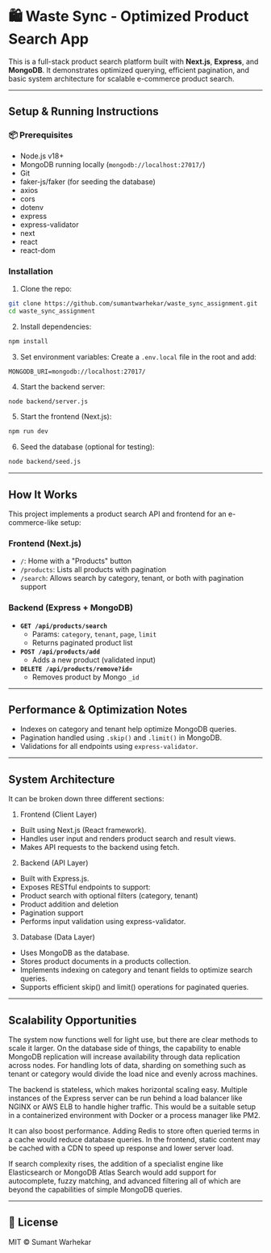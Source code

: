 # 🛍️ Waste Sync - Optimized Product Search App

This is a full-stack product search platform built with **Next.js**, **Express**, and **MongoDB**. It demonstrates optimized querying, efficient pagination, and basic system architecture for scalable e-commerce product search.

---

## Setup & Running Instructions

### 📦 Prerequisites
- Node.js v18+
- MongoDB running locally (`mongodb://localhost:27017/`)
- Git
- faker-js/faker (for seeding the database)
-  axios
- cors
- dotenv
- express
- express-validator
- next
- react
- react-dom 

### Installation

1. Clone the repo:
```bash
git clone https://github.com/sumantwarhekar/waste_sync_assignment.git
cd waste_sync_assignment
```

2. Install dependencies:
```bash
npm install
```

3. Set environment variables:
Create a `.env.local` file in the root and add:
```
MONGODB_URI=mongodb://localhost:27017/
```

4. Start the backend server:
```bash
node backend/server.js
```

5. Start the frontend (Next.js):
```bash
npm run dev
```

6. Seed the database (optional for testing):
```bash
node backend/seed.js
```

---

## How It Works

This project implements a product search API and frontend for an e-commerce-like setup:

### Frontend (Next.js)
- `/`: Home with a "Products" button
- `/products`: Lists all products with pagination
- `/search`: Allows search by category, tenant, or both with pagination support

### Backend (Express + MongoDB)
- **`GET /api/products/search`**
  - Params: `category`, `tenant`, `page`, `limit`
  - Returns paginated product list
- **`POST /api/products/add`**
  - Adds a new product (validated input)
- **`DELETE /api/products/remove?id=`**
  - Removes product by Mongo `_id`

---

## Performance & Optimization Notes

- Indexes on category and tenant help optimize MongoDB queries.
- Pagination handled using `.skip()` and `.limit()` in MongoDB.
- Validations for all endpoints using `express-validator`.

---

## System Architecture

It can be broken down three different sections:
1. Frontend (Client Layer)
- Built using Next.js (React framework).
- Handles user input and renders product search and result views.
- Makes API requests to the backend using fetch.

2. Backend (API Layer)
- Built with Express.js.
- Exposes RESTful endpoints to support:
- Product search with optional filters (category, tenant)
- Product addition and deletion
- Pagination support
- Performs input validation using express-validator.

3. Database (Data Layer)
- Uses MongoDB as the database.
- Stores product documents in a products collection.
- Implements indexing on category and tenant fields to optimize search queries.
- Supports efficient skip() and limit() operations for paginated queries.

---

## Scalability Opportunities

The system now functions well for light use, but there are clear methods to scale it larger. On the database side of things, the capability to enable MongoDB replication will increase availability through data replication across nodes. For handling lots of data, sharding on something such as tenant or category would divide the load nice and evenly across machines.

The backend is stateless, which makes horizontal scaling easy. Multiple instances of the Express server can be run behind a load balancer like NGINX or AWS ELB to handle higher traffic. This would be a suitable setup in a containerized environment with Docker or a process manager like PM2.

It can also boost performance. Adding Redis to store often queried terms in a cache would reduce database queries. In the frontend, static content may be cached with a CDN to speed up response and lower server load.

If search complexity rises, the addition of a specialist engine like Elasticsearch or MongoDB Atlas Search would add support for autocomplete, fuzzy matching, and advanced filtering all of which are beyond the capabilities of simple MongoDB queries.

---

## 📄 License

MIT © Sumant Warhekar
